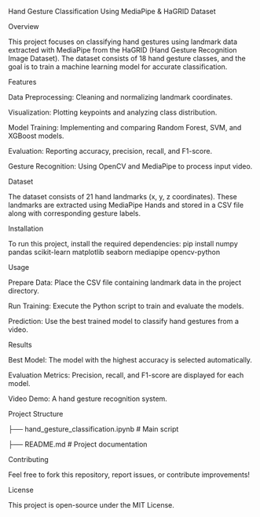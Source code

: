 Hand Gesture Classification Using MediaPipe & HaGRID Dataset

Overview

This project focuses on classifying hand gestures using landmark data extracted with MediaPipe from the HaGRID (Hand Gesture Recognition Image Dataset). The dataset consists of 18 hand gesture classes, and the goal is to train a machine learning model for accurate classification.

Features

Data Preprocessing: Cleaning and normalizing landmark coordinates.

Visualization: Plotting keypoints and analyzing class distribution.

Model Training: Implementing and comparing Random Forest, SVM, and XGBoost models.

Evaluation: Reporting accuracy, precision, recall, and F1-score.

Gesture Recognition: Using OpenCV and MediaPipe to process input video.

Dataset

The dataset consists of 21 hand landmarks (x, y, z coordinates). These landmarks are extracted using MediaPipe Hands and stored in a CSV file along with corresponding gesture labels.

Installation

To run this project, install the required dependencies:
pip install numpy pandas scikit-learn matplotlib seaborn mediapipe opencv-python

Usage

Prepare Data: Place the CSV file containing landmark data in the project directory.

Run Training: Execute the Python script to train and evaluate the models.

Prediction: Use the best trained model to classify hand gestures from a video.

Results

Best Model: The model with the highest accuracy is selected automatically.

Evaluation Metrics: Precision, recall, and F1-score are displayed for each model.

Video Demo: A hand gesture recognition system.

Project Structure

├── hand_gesture_classification.ipynb  # Main script

├── README.md  # Project documentation

Contributing

Feel free to fork this repository, report issues, or contribute improvements!

License

This project is open-source under the MIT License.

 
